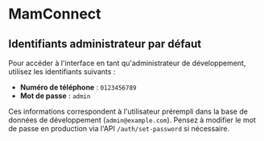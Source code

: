 # MamConnect

## Identifiants administrateur par défaut

Pour accéder à l'interface en tant qu'administrateur de développement, utilisez les identifiants suivants :

- **Numéro de téléphone** : `0123456789`
- **Mot de passe** : `admin`

Ces informations correspondent à l'utilisateur prérempli dans la base de données de développement (`admin@example.com`). Pensez à modifier le mot de passe en production via l'API `/auth/set-password` si nécessaire.
